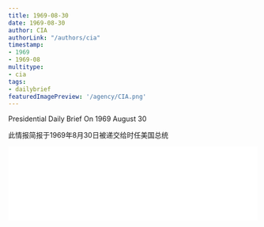 ```yaml
---
title: 1969-08-30
date: 1969-08-30
author: CIA 
authorLink: "/authors/cia"
timestamp: 
- 1969
- 1969-08
multitype: 
- cia
tags: 
- dailybrief
featuredImagePreview: '/agency/CIA.png'
---
```



Presidential Daily Brief On 1969 August 30

此情报简报于1969年8月30日被递交给时任美国总统

<!--more-->





<div id="over" style="width:100%; overflow:hidden"> <iframe id="sFrame" name="sFrame" frameborder="no" border="0"  allowfullscreen marginwidth="0" scrolling="no" src = " /CIA/1969-08-30.html "  style = " position:absulute; width: 806px; top: 300;" > </iframe> </div>